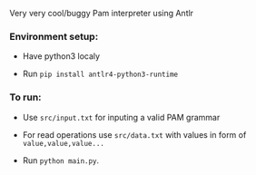 Very very cool/buggy Pam interpreter using Antlr

### Environment setup:

- Have python3 localy

- Run `pip install antlr4-python3-runtime`

### To run:

- Use `src/input.txt` for inputing a valid PAM grammar

- For read operations use `src/data.txt` with values in form of `value,value,value...`

- Run `python main.py`.